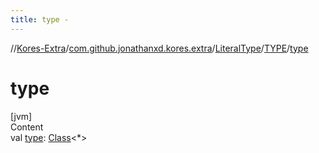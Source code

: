 ```yaml
---
title: type -
---
```

//[Kores-Extra](../../../../index.md)/[com.github.jonathanxd.kores.extra](../../index.md)/[LiteralType](../index.md)/[TYPE](index.md)/[type](type.md)



# type  
[jvm]  
Content  
val [type](type.md): [Class](https://docs.oracle.com/javase/8/docs/api/java/lang/Class.html)<*>  



